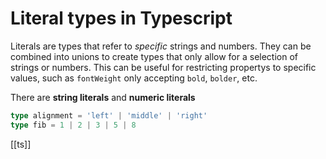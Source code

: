 # Literal types in Typescript

Literals are types that refer to _specific_ strings and numbers. They can be combined into unions to create types that only allow for a selection of strings or numbers. This can be useful for restricting propertys to specific values, such as `fontWeight` only accepting `bold`, `bolder`, etc.

There are **string literals** and **numeric literals**

```typescript
type alignment = 'left' | 'middle' | 'right'
type fib = 1 | 2 | 3 | 5 | 8
```

[[ts]]